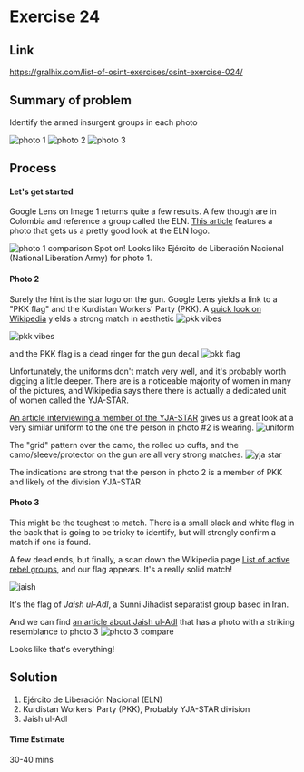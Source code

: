 # Exercise 24

## Link
https://gralhix.com/list-of-osint-exercises/osint-exercise-024/

## Summary of problem

Identify the armed insurgent groups in each photo


![photo 1](https://gralhix.com/wp-content/uploads/2024/02/osintexercise024-photo-1.png)
![photo 2](https://gralhix.com/wp-content/uploads/2024/02/osintexercise024-photo-2.png)
![photo 3](https://gralhix.com/wp-content/uploads/2024/02/osintexercise024-photo-3.png)

 

## Process

#### Let's get started


Google Lens on Image 1 returns quite a few results. A few though are in Colombia and reference a group called the ELN. [This article](https://colombiapeace.wordpress.com/2016/01/26/open-letter-to-the-eln/) features a photo that gets us a pretty good look at the ELN logo.

![photo 1 comparison](https://i.imgur.com/AoemGa8.png)
Spot on! Looks like Ejército de Liberación Nacional (National Liberation Army) for photo 1.

#### Photo 2

Surely the hint is the star logo on the gun. Google Lens yields a link to a "PKK flag" and the Kurdistan Workers' Party (PKK). A [quick look on Wikipedia](https://en.wikipedia.org/wiki/Kurdistan_Workers%27_Party) yields a strong match in aesthetic
![pkk vibes](https://upload.wikimedia.org/wikipedia/commons/thumb/a/a6/Kurdish_PKK_Guerillas.jpg/2560px-Kurdish_PKK_Guerillas.jpg)

![pkk vibes](https://upload.wikimedia.org/wikipedia/commons/5/5d/PKK_female_figher%CC%A002.jpg)

and the PKK flag is a dead ringer for the gun decal
![pkk flag](https://upload.wikimedia.org/wikipedia/commons/thumb/d/df/Flag_of_Kurdistan_Workers%27_Party.svg/800px-Flag_of_Kurdistan_Workers%27_Party.svg.png)

Unfortunately, the uniforms don't match very well, and it's probably worth digging a little deeper.
There are is a noticeable majority of women in many of the pictures, and Wikipedia says there there is actually a dedicated unit of women called the YJA-STAR.

[An article interviewing a member of the YJA-STAR](https://anfenglishmobile.com/rojava-syria/yja-star-guerrilla-Serda-azadi-2024-will-be-the-year-of-victory-71063) gives us a great look at a very similar uniform to the one the person in photo #2 is wearing.
![uniform ](https://anfenglishmobile.com/uploads/en/articles/2024/01/20240101-20231231-01-anf-00-03-24-13-still050-jpg40561e-image-jpgeabf0f-image.jpg)

The "grid" pattern over the camo, the rolled up cuffs, and the camo/sleeve/protector on the gun are all very strong matches.
![yja star](https://i.imgur.com/2TSQ5d2.png)

The indications are strong that the person in photo 2 is a member of PKK and likely of the division YJA-STAR


#### Photo 3 
This might be the toughest to match. There is a small black and white flag in the back that is going to be tricky to identify, but will strongly confirm a match if one is found.

A few dead ends, but finally, a scan down the Wikipedia page [List of active rebel groups](https://en.wikipedia.org/wiki/List_of_active_rebel_groups), and our flag appears. It's a really solid match!

![jaish](https://upload.wikimedia.org/wikipedia/commons/thumb/f/f8/Flag_of_Jaish_al-Adl.svg/800px-Flag_of_Jaish_al-Adl.svg.png)

It's the flag of *Jaish ul-Adl*, a Sunni Jihadist separatist group based in Iran.

And we can find [an article about Jaish ul-Adl](https://www.presstv.ir/Detail/2024/01/18/718452/What-is-%E2%80%98Jaish-al-Adl%E2%80%99-and-what-makes-it-a-dreaded-terrorist-group-) that has a photo with a striking resemblance to photo 3
![photo 3 compare](https://i.imgur.com/qf7x9p4.png)

Looks like that's everything!


## Solution

1) Ejército de Liberación Nacional (ELN)
2) Kurdistan Workers' Party (PKK), Probably YJA-STAR division
3) Jaish ul-Adl

#### Time Estimate
30-40 mins